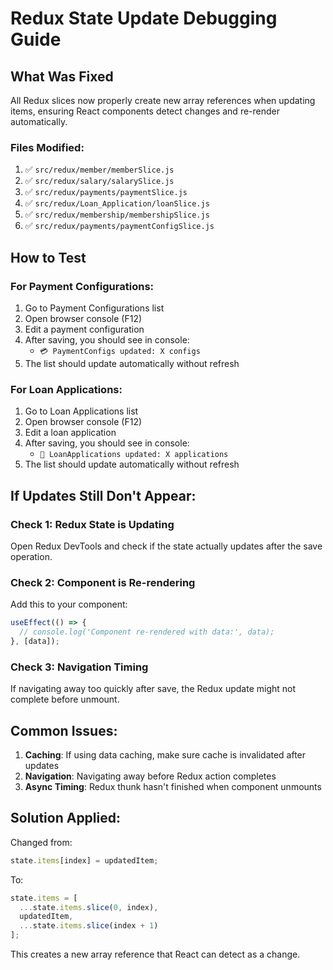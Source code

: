 # Redux State Update Debugging Guide

## What Was Fixed

All Redux slices now properly create new array references when updating items, ensuring React components detect changes and re-render automatically.

### Files Modified:
1. ✅ `src/redux/member/memberSlice.js`
2. ✅ `src/redux/salary/salarySlice.js`
3. ✅ `src/redux/payments/paymentSlice.js`
4. ✅ `src/redux/Loan_Application/loanSlice.js`
5. ✅ `src/redux/membership/membershipSlice.js`
6. ✅ `src/redux/payments/paymentConfigSlice.js`

## How to Test

### For Payment Configurations:
1. Go to Payment Configurations list
2. Open browser console (F12)
3. Edit a payment configuration
4. After saving, you should see in console:
   - `💳 PaymentConfigs updated: X configs`
5. The list should update automatically without refresh

### For Loan Applications:
1. Go to Loan Applications list
2. Open browser console (F12)
3. Edit a loan application
4. After saving, you should see in console:
   - `💼 LoanApplications updated: X applications`
5. The list should update automatically without refresh

## If Updates Still Don't Appear:

### Check 1: Redux State is Updating
Open Redux DevTools and check if the state actually updates after the save operation.

### Check 2: Component is Re-rendering
Add this to your component:
```javascript
useEffect(() => {
  // console.log('Component re-rendered with data:', data);
}, [data]);
```

### Check 3: Navigation Timing
If navigating away too quickly after save, the Redux update might not complete before unmount.

## Common Issues:

1. **Caching**: If using data caching, make sure cache is invalidated after updates
2. **Navigation**: Navigating away before Redux action completes
3. **Async Timing**: Redux thunk hasn't finished when component unmounts

## Solution Applied:

Changed from:
```javascript
state.items[index] = updatedItem;
```

To:
```javascript
state.items = [
  ...state.items.slice(0, index),
  updatedItem,
  ...state.items.slice(index + 1)
];
```

This creates a new array reference that React can detect as a change.
